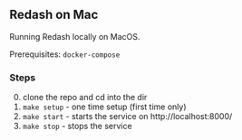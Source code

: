## Redash on Mac

Running Redash locally on MacOS.

Prerequisites: `docker-compose`

### Steps

0. clone the repo and cd into the dir
1. `make setup` - one time setup (first time only)
2. `make start` - starts the service on http://localhost:8000/
3. `make stop` - stops the service